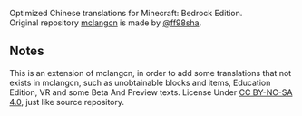 Optimized Chinese translations for Minecraft: Bedrock Edition.<br>
Original repository [mclangcn](https://github.com/ff98sha/mclangcn) is made by [@ff98sha](https://github.com/ff98sha).

## Notes
This is an extension of mclangcn, in order to add some translations that not exists in mclangcn, such as unobtainable blocks and items, Education Edition, VR and some Beta And Preview texts.
License Under [CC BY-NC-SA 4.0](https://creativecommons.org/licenses/by-nc-sa/4.0/deed), just like source repository.



